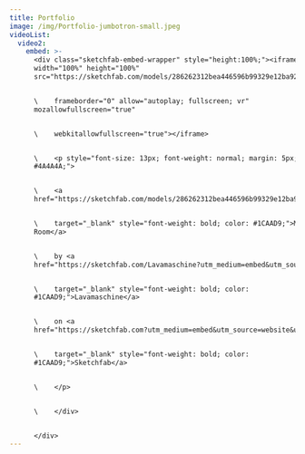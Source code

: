 ```yaml
---
title: Portfolio
image: /img/Portfolio-jumbotron-small.jpeg
videoList:
  video2:
    embed: >-
      <div class="sketchfab-embed-wrapper" style="height:100%;"><iframe
      width="100%" height="100%"
      src="https://sketchfab.com/models/286262312bea446596b99329e12ba926/embed"


      \    frameborder="0" allow="autoplay; fullscreen; vr"
      mozallowfullscreen="true"


      \    webkitallowfullscreen="true"></iframe>


      \    <p style="font-size: 13px; font-weight: normal; margin: 5px; color:
      #4A4A4A;">


      \    <a
      href="https://sketchfab.com/models/286262312bea446596b99329e12ba926?utm_medium=embed&utm_source=website&utm_campaign=share-popup"


      \    target="_blank" style="font-weight: bold; color: #1CAAD9;">My
      Room</a>


      \    by <a
      href="https://sketchfab.com/Lavamaschine?utm_medium=embed&utm_source=website&utm_campaign=share-popup"


      \    target="_blank" style="font-weight: bold; color:
      #1CAAD9;">Lavamaschine</a>


      \    on <a
      href="https://sketchfab.com?utm_medium=embed&utm_source=website&utm_campaign=share-popup"


      \    target="_blank" style="font-weight: bold; color:
      #1CAAD9;">Sketchfab</a>


      \    </p>


      \    </div>


      </div>
---
```


